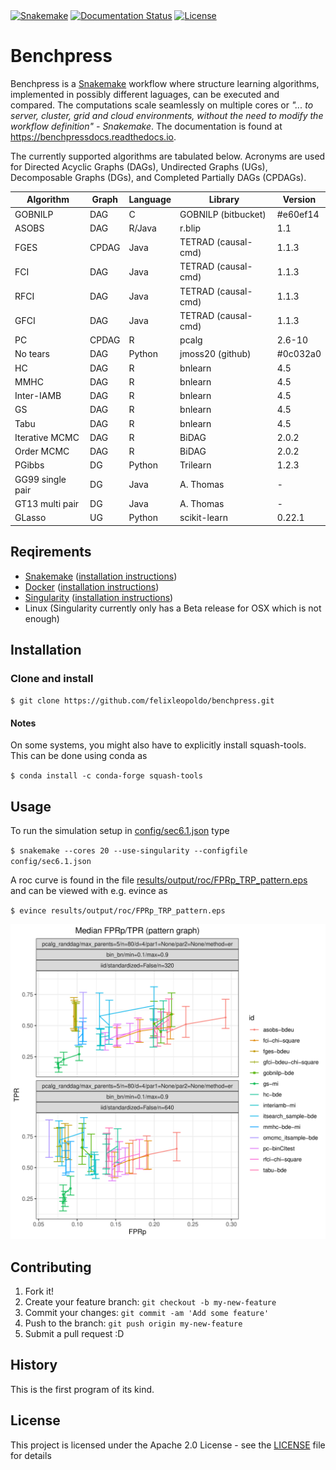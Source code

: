 <snippet>
  <content><![CDATA[
# ${1:Systematic benchmarks of structure learning algorithms for graphical models}

[![Snakemake](https://img.shields.io/badge/snakemake-≥5.2.0-brightgreen.svg)](https://snakemake.bitbucket.io)
[![Documentation Status](https://readthedocs.org/projects/benchpressdocs/badge/?version=latest)](https://benchpressdocs.readthedocs.io/en/latest/?badge=latest)
[![License](https://img.shields.io/badge/License-Apache%202.0-blue.svg)](https://opensource.org/licenses/Apache-2.0)

#  
# Benchpress


Benchpress is a [Snakemake](https://snakemake.readthedocs.io/en/stable/) workflow where structure learning algorithms, implemented in possibly different laguages, can be executed and compared.
The computations scale seamlessly on multiple cores or *"... to server, cluster, grid and cloud environments, without the need to modify the workflow definition" - Snakemake*.
The documentation is found at https://benchpressdocs.readthedocs.io.

The currently supported algorithms are tabulated below.
Acronyms are used for Directed Acyclic Graphs (DAGs), Undirected Graphs (UGs), Decomposable Graphs (DGs), and Completed Partially DAGs (CPDAGs).

| Algorithm        | Graph | Language | Library             | Version  | 
|------------------|-------|----------|---------------------|----------|
| GOBNILP          | DAG   | C        | GOBNILP (bitbucket) | #e60ef14 |
| ASOBS            | DAG   | R/Java   | r.blip              | 1.1      |
| FGES             | CPDAG | Java     | TETRAD (causal-cmd) | 1.1.3    |
| FCI              | DAG   | Java     | TETRAD (causal-cmd) | 1.1.3    |
| RFCI             | DAG   | Java     | TETRAD (causal-cmd) | 1.1.3    |
| GFCI             | DAG   | Java     | TETRAD (causal-cmd) | 1.1.3    |
| PC               | CPDAG | R        | pcalg               | 2.6-10   |
| No tears         | DAG   | Python   | jmoss20 (github)    | #0c032a0 |
| HC               | DAG   | R        | bnlearn             | 4.5      |
| MMHC             | DAG   | R        | bnlearn             | 4.5      |
| Inter-IAMB       | DAG   | R        | bnlearn             | 4.5      |
| GS               | DAG   | R        | bnlearn             | 4.5      |
| Tabu             | DAG   | R        | bnlearn             | 4.5      |
| Iterative MCMC   | DAG   | R        | BiDAG               | 2.0.2    |
| Order MCMC       | DAG   | R        | BiDAG               | 2.0.2    |
| PGibbs           | DG    | Python   | Trilearn            | 1.2.3    |
| GG99 single pair | DG    | Java     | A. Thomas           | -        |
| GT13 multi pair  | DG    | Java     | A. Thomas           | -        |
| GLasso           | UG    | Python   | scikit-learn        | 0.22.1   |

## Reqirements
- [Snakemake](https://snakemake.readthedocs.io/en/stable/) ([installation instructions](https://snakemake.readthedocs.io/en/stable/getting_started/installation.html))
- [Docker](https://www.docker.com/) ([installation instructions](https://docs.docker.com/engine/install/))
- [Singularity](https://sylabs.io/docs/) ([installation instructions](https://sylabs.io/guides/3.6/admin-guide/installation.html))
- Linux (Singularity currently only has a Beta release for OSX which is not enough)
## Installation

### Clone and install

`$ git clone https://github.com/felixleopoldo/benchpress.git`

#### Notes
On some systems, you might also have to explicitly install squash-tools. This can be done using conda as

`$ conda install -c conda-forge squash-tools`

## Usage

To run the simulation setup in [config/sec6.1.json](config/sec6.1.json) type

`$ snakemake --cores 20 --use-singularity --configfile config/sec6.1.json`

A roc curve is found in the file [results/output/roc/FPRp_TRP_pattern.eps]() and can be viewed with e.g. evince as

`$ evince results/output/roc/FPRp_TRP_pattern.eps`

![ROC](docs/source/_static/ROC_randbinarybnreps50.png)



## Contributing

1. Fork it!
2. Create your feature branch: `git checkout -b my-new-feature`
3. Commit your changes: `git commit -am 'Add some feature'`
4. Push to the branch: `git push origin my-new-feature`
5. Submit a pull request :D

## History

This is the first program of its kind.


## License

This project is licensed under the Apache 2.0 License - see the [LICENSE](LICENSE) file for details

</content>
  <tabTrigger></tabTrigger>
</snippet>
